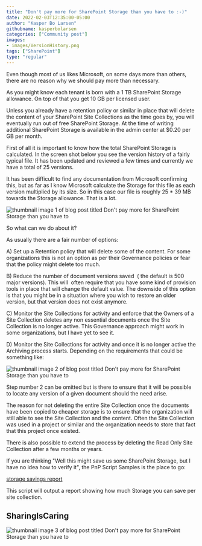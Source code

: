 ```yaml
---
title: "Don't pay more for SharePoint Storage than you have to :-)"
date: 2022-02-03T12:35:00-05:00
author: "Kasper Bo Larsen"
githubname: kasperbolarsen
categories: ["Community post"]
images:
- images/VersionHistory.png
tags: ["SharePoint"]
type: "regular"
---
```



Even though most of us likes Microsoft, on some days more than others, there are no reason why we should pay more than necessary.

As you might know each tenant is born with a 1 TB SharePoint Storage allowance. On top of that you get 10 GB per licensed user.

Unless you already have a retention policy or similar in place that will delete the content of your SharePoint Site Collections as the time goes by, you will eventually run out of free SharePoint Storage. At the time of writing additional SharePoint Storage is available in the admin center at $0.20 per GB per month.

First of all it is important to know how the total SharePoint Storage is calculated. In the screen shot below you see the version history of a fairly typical file. It has been updated and reviewed a few times and currently we have a total of 25 versions.

It has been difficult to find any documentation from Microsoft confirming this, but as far as I know Microsoft calculate the Storage for this file as each version multiplied by its size. So in this case our file is roughly 25 \* 39 MB towards the Storage allowance. That is a lot. 

![thumbnail image 1 of blog post titled Don't pay more for SharePoint Storage than you have to ](images/VersionHistory.png)

So what can we do about it?

As usually there are a fair number of options:

A) Set up a Retention policy that will delete some of the content. For some organizations this is not an option as per their Governance policies or fear that the policy might delete too much. 

B) Reduce the number of document versions saved  ( the default is 500 major versions). This will  often require that you have some kind of provision tools in place that will change the default value. The downside of this option is that you might be in a situation where you wish to restore an older version, but that version does not exist anymore.

C) Monitor the Site Collections for activity and enforce that the Owners of a Site Collection deletes any non essential documents once the Site Collection is no longer active. This Governance approach might work in some organizations, but I have yet to see it.

D) Monitor the Site Collections for activity and once it is no longer active the Archiving process starts. Depending on the requirements that could be something like:    

![thumbnail image 2 of blog post titled Don't pay more for SharePoint Storage than you have to ](images/archiveprocess.png)

Step number 2 can be omitted but is there to ensure that it will be possible to locate any version of a given document should the need arise.

The reason for not deleting the entire Site Collection once the documents have been copied to cheaper storage is to ensure that the organization will still able to see the Site Collection and the content. Often the Site Collection was used in a project or similar and the organization needs to store that fact that this project once existed.

There is also possible to extend the process by deleting the Read Only Site Collection after a few months or years.  

If you are thinking "Well this might save us some SharePoint Storage, but I have no idea how to verify it", the PnP Script Samples is the place to go:

[storage savings report](https://pnp.github.io/script-samples/spo-generate-sp-storage-savings-report/README.html)

This script will output a report showing how much Storage you can save per site collection.

## SharingIsCaring

![thumbnail image 3 of blog post titled Don't pay more for SharePoint Storage than you have to ](images/parker.png)
